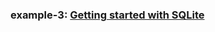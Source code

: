 ### example-3: [Getting started with SQLite](https://docs.sqlc.dev/en/latest/tutorials/getting-started-sqlite.html)



